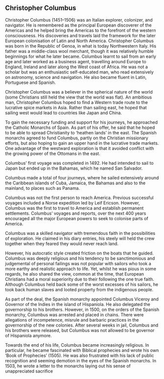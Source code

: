 ## Christopher Columbus
Christopher Columbus (1451–1506)  was an Italian explorer, colonizer, and navigator. He is remembered as the principal European discoverer of the Americas and he helped bring the Americas to the forefront of the western consciousness. His discoveries and travels laid the framework for the later European colonisation of Latin and North America.
Christopher Columbus was born in the Republic of Genoa, in what is today Northwestern Italy. His father was a middle-class wool merchant, though it was relatively humble beginnings for what he later became. Columbus learnt to sail from an early age and later worked as a business agent, travelling around Europe to England, Ireland and later along the West coast of Africa. He was not a scholar but was an enthusiastic self-educated man, who read extensively on astronomy, science and navigation. He also became fluent in Latin, Portuguese and Spanish.

Christopher Columbus was a believer in the spherical nature of the world (some Christians still held the view that the world was flat). An ambitious man, Christopher Columbus hoped to find a Western trade route to the lucrative spice markets in Asia. Rather than sailing east, he hoped that sailing west would lead to countries like Japan and China.

To gain the necessary funding and support for his journeys, he approached the Catholic Monarchs of Spain. As part of his offer, he said that he hoped to be able to spread Christianity to ‘heathen lands’ in the east. The Spanish monarchs agreed to fund Columbus, partly on the Christian missionary efforts, but also hoping to gain an upper hand in the lucrative trade markets. One advantage of the westward exploration is that it avoided conflict with the growing power of the Ottomans in the east.

Columbus’ first voyage was completed in 1492. He had intended to sail to Japan but ended up in the Bahamas, which he named San Salvador.

Columbus made a total of four journeys, where he sailed extensively around the Caribbean islands of Cuba, Jamaica, the Bahamas and also to the mainland, to places such as Panama.

Columbus was not the first person to reach America. Previous successful voyages included a Norse expedition led by Leif Ericson. However, Columbus was the first to travel to America and establish permanent settlements. Columbus’ voyages and reports, over the next 400 years encouraged all the major European powers to seek to colonise parts of America.

Columbus was a skilled navigator with tremendous faith in the possibilities of exploration. He claimed in his diary entries, his steely will held the crew together when they feared they would never reach land.

However, his autocratic style created friction on the boats that he guided. Columbus was deeply religious and his tendency to be sanctimonious and judgemental of personal failings was not popular with sailors who took a more earthy and realistic approach to life. Yet, whilst he was pious in some regards, he also shared the view, common at the time, that European Christians had a moral superiority due to their following the one true faith. Although Columbus held back some of the worst excesses of his sailors, he took back human slaves and looted property from the indigenous people.

As part of the deal, the Spanish monarchy appointed Columbus Viceroy and Governor of the Indies in the island of Hispaniola. He also delegated the governorship to his brothers. However, in 1500, on the orders of the Spanish monarchy, Columbus was arrested and placed in chains. There were allegations of incompetence, misrule and barbaric practices in the governorship of the new colonies. After several weeks in jail, Columbus and his brothers were released, but Columbus was not allowed to be governor of Hispaniola anymore.

Towards the end of his life, Columbus became increasingly religious. In particular, he became fascinated with Biblical prophecies and wrote his own ‘Book of Prophecies’ (1505). He was also frustrated with his lack of public recognition and seeming demotion in the eyes of the Spanish monarchs. In 1503, he wrote a letter to the monarchs laying out his sense of unappreciated sacrifice

